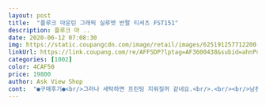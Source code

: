 ```yaml
---
layout: post 
title:  "플루크 마운틴 그래픽 실루엣 반팔 티셔츠 FST151" 
description: 플루크 마 ..
date: 2020-06-12 07:08:30 
img: https://static.coupangcdn.com/image/retail/images/625191257712200-cf6393a0-68c4-4637-854e-a5e2319766ef.jpg 
linkUrl: https://link.coupang.com/re/AFFSDP?lptag=AF3600438&subid=ahnPublicAsk&pageKey=1432319899&itemId=2473831749&vendorItemId=70166196655&traceid=V0-113-37b26a694744b9dd 
categories: [1002] 
color: 4CAF50 
price: 19800 
author: Ask View Shop 
cont:  "●구매후기●<br/>그러나 세탁하면 프린팅 지워질꺼 같네요.<br/>.<br/><br/>남편이 뱃살이 잇는편인데 예쁘게 가려주네여 ㅋㅋ<br/>색감도 예쁘네요!<br/>아직 세탁 전에 입어서 세탁 후엔 봐야될거같은데<br/>옷 핏 예뻐요!<br/>키 178에 몸무에 85정도입니다 참고하세욤<br/>품질은 가격에 비하면 좋음<br/>핏도 좋고 무난합니다 그런데 여자친구가 파타고니아 아류 같다고 해서 속이 조금 쓰리네요ㅠㅠ 살짝 그런 느낌이 있긴 해요 이런데에 민감하신 분들은 참고하세요 아 그리고 키 174에 69kg인데 핏이 적당합니다.<br/> 약간 박스한 스타일을 원했는데 엄청 박시하진 않지만 느낌은 납니다<br/>" 
---
```


